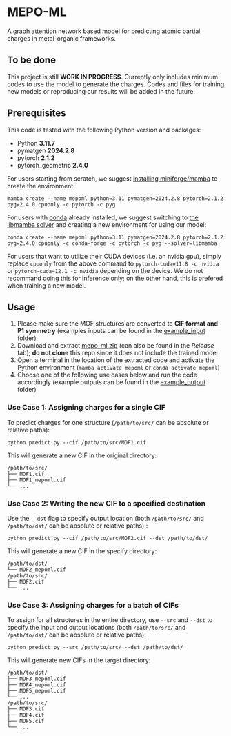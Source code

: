 # MEPO-ML
A graph attention network based model for predicting atomic partial charges in metal-organic frameworks.

## To be done

This project is still **WORK IN PROGRESS**. Currently only includes minimum codes to use the model to generate the charges. Codes and files for training new models or reproducing our results will be added in the future.

## Prerequisites

This code is tested with the following Python version and packages:
- Python **3.11.7**
- pymatgen **2024.2.8**
- pytorch **2.1.2**
- pytorch_geometric **2.4.0**

For users starting from scratch, we suggest [installing miniforge/mamba](https://github.com/conda-forge/miniforge) to create the environment:

```
mamba create --name mepoml python=3.11 pymatgen=2024.2.8 pytorch=2.1.2 pyg=2.4.0 cpuonly -c pytorch -c pyg
```

For users with [conda](https://docs.anaconda.com/free/miniconda/) already installed, we suggest switching to [the libmamba solver](https://conda.github.io/conda-libmamba-solver/user-guide/) and creating a new environment for using our model:

```
conda create --name mepoml python=3.11 pymatgen=2024.2.8 pytorch=2.1.2 pyg=2.4.0 cpuonly -c conda-forge -c pytorch -c pyg --solver=libmamba
```

For users that want to utilize their CUDA devices (i.e. an nvidia gpu), simply replace `cpuonly` from the above command to `pytorch-cuda=11.8 -c nvidia` or `pytorch-cuda=12.1 -c nvidia` depending on the device. We do not recommand doing this for inference only; on the other hand, this is prefered when training a new model.

## Usage

1. Please make sure the MOF structures are converted to **CIF format and P1 symmetry** (examples inputs can be found in the [example_input](example_input) folder)
2. Download and extract [mepo-ml.zip](https://github.com/uowoolab/MEPO-ML/releases/latest/download/asset-name.zip) (can also be found in the *Release* tab); **do not clone** this repo since it does not include the trained model
3. Open a terminal in the location of the extracted code and activate the Python environment (`mamba activate mepoml` or `conda activate mepoml`)
4. Choose one of the following use cases below and run the code accordingly (example outputs can be found in the [example_output](example_output) folder)

### Use Case 1: Assigning charges for a single CIF

To predict charges for one structure (`/path/to/src/` can be absolute or relative paths):

```
python predict.py --cif /path/to/src/MOF1.cif
```

This will generate a new CIF in the original directory:

```
/path/to/src/
├── MOF1.cif
├── MOF1_mepoml.cif
└── ...
```

### Use Case 2: Writing the new CIF to a specified destination

Use the `--dst` flag to specify output location (both `/path/to/src/` and `/path/to/dst/` can be absolute or relative paths)::

```
python predict.py --cif /path/to/src/MOF2.cif --dst /path/to/dst/
```

This will generate a new CIF in the specify directory:

```
/path/to/dst/
└── MOF2_mepoml.cif
/path/to/src/
├── MOF2.cif
└── ...
```

### Use Case 3: Assigning charges for a batch of CIFs

To assign for all structures in the entire directory, use `--src` and `--dst` to specify the input and output locations (both `/path/to/src/` and `/path/to/dst/` can be absolute or relative paths):

```
python predict.py --src /path/to/src/ --dst /path/to/dst/
```

This will generate new CIFs in the target directory:

```
/path/to/dst/
├── MOF3_mepoml.cif
├── MOF4_mepoml.cif
├── MOF5_mepoml.cif
└── ...
/path/to/src/
├── MOF3.cif
├── MOF4.cif
├── MOF5.cif
└── ...
```
